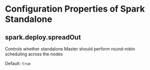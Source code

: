 # Configuration Properties of Spark Standalone

## <span id="spark.deploy.spreadOut"> spark.deploy.spreadOut

Controls whether standalone Master should perform round-robin scheduling across the nodes

Default: `true`
